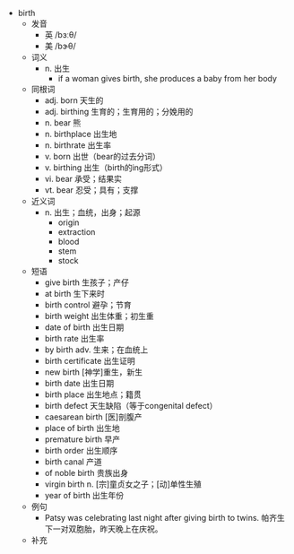- birth
  - 发音
    - 英 /bɜːθ/
    - 美 /bɝθ/
  - 词义
    - n. 出生
      - if a woman gives birth, she produces a baby from her body
  - 同根词
    - adj. born 天生的
    - adj. birthing 生育的；生育用的；分娩用的
    - n. bear 熊
    - n. birthplace 出生地
    - n. birthrate 出生率
    - v. born 出世（bear的过去分词）
    - v. birthing 出生（birth的ing形式）
    - vi. bear 承受；结果实
    - vt. bear 忍受；具有；支撑
  - 近义词
    - n. 出生；血统，出身；起源
      - origin
      - extraction
      - blood
      - stem
      - stock
  - 短语
    - give birth 生孩子；产仔
    - at birth 生下来时
    - birth control 避孕；节育
    - birth weight 出生体重；初生重
    - date of birth 出生日期
    - birth rate 出生率
    - by birth adv. 生来；在血统上
    - birth certificate 出生证明
    - new birth [神学]重生，新生
    - birth date 出生日期
    - birth place 出生地点；籍贯
    - birth defect 天生缺陷（等于congenital defect）
    - caesarean birth [医]剖腹产
    - place of birth 出生地
    - premature birth 早产
    - birth order 出生顺序
    - birth canal 产道
    - of noble birth 贵族出身
    - virgin birth n. [宗]童贞女之子；[动]单性生殖
    - year of birth 出生年份
  - 例句
    - Patsy was celebrating last night after giving birth to twins. 帕齐生下一对双胞胎，昨天晚上在庆祝。
  - 补充